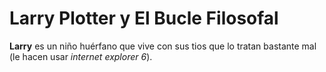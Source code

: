 # Larry Plotter y El Bucle Filosofal

**Larry** es un niño huérfano que vive con sus tios que lo tratan bastante mal (le hacen usar *internet explorer 6*).

